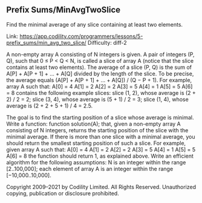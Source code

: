 Prefix Sums/MinAvgTwoSlice
------------------------
Find the minimal average of any slice containing at least two elements.

Link: https://app.codility.com/programmers/lessons/5-prefix_sums/min_avg_two_slice/
Difficulty: diff-2

A non-empty array A consisting of N integers is given. A pair of integers (P, Q), such that 0 ≤ P < Q < N, is called a slice of array A (notice that the slice contains at least two elements). The average of a slice (P, Q) is the sum of A[P] + A[P + 1] + ... + A[Q] divided by the length of the slice. To be precise, the average equals (A[P] + A[P + 1] + ... + A[Q]) / (Q − P + 1).
For example, array A such that:
    A[0] = 4
    A[1] = 2
    A[2] = 2
    A[3] = 5
    A[4] = 1
    A[5] = 5
    A[6] = 8
contains the following example slices:
slice (1, 2), whose average is (2 + 2) / 2 = 2;
slice (3, 4), whose average is (5 + 1) / 2 = 3;
slice (1, 4), whose average is (2 + 2 + 5 + 1) / 4 = 2.5.

The goal is to find the starting position of a slice whose average is minimal.
Write a function:
function solution(A);
that, given a non-empty array A consisting of N integers, returns the starting position of the slice with the minimal average. If there is more than one slice with a minimal average, you should return the smallest starting position of such a slice.
For example, given array A such that:
    A[0] = 4
    A[1] = 2
    A[2] = 2
    A[3] = 5
    A[4] = 1
    A[5] = 5
    A[6] = 8
the function should return 1, as explained above.
Write an efficient algorithm for the following assumptions:
N is an integer within the range [2..100,000];
each element of array A is an integer within the range [−10,000..10,000].



Copyright 2009–2021 by Codility Limited. All Rights Reserved. Unauthorized copying, publication or disclosure prohibited.